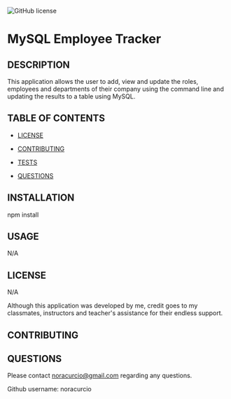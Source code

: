  ![GitHub license](https://img.shields.io/badge/license--blue.svg)
  
  # MySQL Employee Tracker

  ## DESCRIPTION 

  This application allows the user to add, view and update the roles, employees and departments of their company using the command line and updating the results to a table using MySQL.

  ## TABLE OF CONTENTS

  * [LICENSE](#license)

  * [CONTRIBUTING](#contributing)

  * [TESTS](#tests)

  * [QUESTIONS](#questions)

  ## INSTALLATION
  npm install

  ## USAGE
  N/A

  ## LICENSE
 N/A

Although this application was developed by me, credit goes to my classmates, instructors and teacher's assistance for their endless support. 
  ## CONTRIBUTING
  

  ## QUESTIONS
  Please contact noracurcio@gmail.com regarding any questions. 

  Github username: noracurcio

